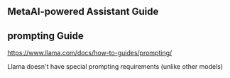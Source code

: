 ## MetaAI-powered Assistant Guide
## prompting Guide
https://www.llama.com/docs/how-to-guides/prompting/

Llama doesn't have special prompting requirements (unlike other models)